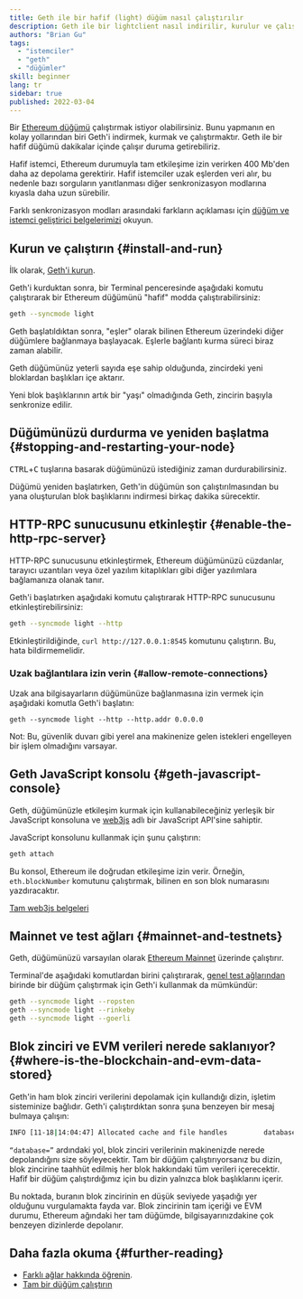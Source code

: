 ```yaml
---
title: Geth ile bir hafif (light) düğüm nasıl çalıştırılır
description: Geth ile bir lightclient nasıl indirilir, kurulur ve çalıştırılır.
authors: "Brian Gu"
tags:
  - "istemciler"
  - "geth"
  - "düğümler"
skill: beginner
lang: tr
sidebar: true
published: 2022-03-04
---
```


Bir [Ethereum düğümü](/developers/docs/nodes-and-clients/) çalıştırmak istiyor olabilirsiniz. Bunu yapmanın en kolay yollarından biri Geth'i indirmek, kurmak ve çalıştırmaktır. Geth ile bir hafif düğümü dakikalar içinde çalışır duruma getirebiliriz.

Hafif istemci, Ethereum durumuyla tam etkileşime izin verirken 400 Mb'den daha az depolama gerektirir. Hafif istemciler uzak eşlerden veri alır, bu nedenle bazı sorguların yanıtlanması diğer senkronizasyon modlarına kıyasla daha uzun sürebilir.

Farklı senkronizasyon modları arasındaki farkların açıklaması için [düğüm ve istemci geliştirici belgelerimizi](/developers/docs/nodes-and-clients/#node-types) okuyun.

## Kurun ve çalıştırın {#install-and-run}

İlk olarak, [Geth'i kurun](https://geth.ethereum.org/docs/install-and-build/installing-geth).

Geth'i kurduktan sonra, bir Terminal penceresinde aşağıdaki komutu çalıştırarak bir Ethereum düğümünü "hafif" modda çalıştırabilirsiniz:

```bash
geth --syncmode light
```

Geth başlatıldıktan sonra, "eşler" olarak bilinen Ethereum üzerindeki diğer düğümlere bağlanmaya başlayacak. Eşlerle bağlantı kurma süreci biraz zaman alabilir.

Geth düğümünüz yeterli sayıda eşe sahip olduğunda, zincirdeki yeni bloklardan başlıkları içe aktarır.

Yeni blok başlıklarının artık bir "yaşı" olmadığında Geth, zincirin başıyla senkronize edilir.

## Düğümünüzü durdurma ve yeniden başlatma {#stopping-and-restarting-your-node}

<kbd>CTRL</kbd>+<kbd>C</kbd> tuşlarına basarak düğümünüzü istediğiniz zaman durdurabilirsiniz.

Düğümü yeniden başlatırken, Geth'in düğümün son çalıştırılmasından bu yana oluşturulan blok başlıklarını indirmesi birkaç dakika sürecektir.

## HTTP-RPC sunucusunu etkinleştir {#enable-the-http-rpc-server}

HTTP-RPC sunucusunu etkinleştirmek, Ethereum düğümünüzü cüzdanlar, tarayıcı uzantıları veya özel yazılım kitaplıkları gibi diğer yazılımlara bağlamanıza olanak tanır.

Geth'i başlatırken aşağıdaki komutu çalıştırarak HTTP-RPC sunucusunu etkinleştirebilirsiniz:

```bash
geth --syncmode light --http
```

Etkinleştirildiğinde, `curl http://127.0.0.1:8545` komutunu çalıştırın. Bu, hata bildirmemelidir.

### Uzak bağlantılara izin verin {#allow-remote-connections}

Uzak ana bilgisayarların düğümünüze bağlanmasına izin vermek için aşağıdaki komutla Geth'i başlatın:

```
geth --syncmode light --http --http.addr 0.0.0.0
```

Not: Bu, güvenlik duvarı gibi yerel ana makinenize gelen istekleri engelleyen bir işlem olmadığını varsayar.

## Geth JavaScript konsolu {#geth-javascript-console}

Geth, düğümünüzle etkileşim kurmak için kullanabileceğiniz yerleşik bir JavaScript konsoluna ve [web3js](https://github.com/ethereum/web3.js/) adlı bir JavaScript API'sine sahiptir.

JavaScript konsolunu kullanmak için şunu çalıştırın:

```bash
geth attach
```

Bu konsol, Ethereum ile doğrudan etkileşime izin verir. Örneğin, `eth.blockNumber` komutunu çalıştırmak, bilinen en son blok numarasını yazdıracaktır.

[Tam web3js belgeleri](http://web3js.readthedocs.io/)

## Mainnet ve test ağları {#mainnet-and-testnets}

Geth, düğümünüzü varsayılan olarak [Ethereum Mainnet](/glossary/#mainnet/) üzerinde çalıştırır.

Terminal'de aşağıdaki komutlardan birini çalıştırarak, [genel test ağlarından](/networks/#testnets/) birinde bir düğüm çalıştırmak için Geth'i kullanmak da mümkündür:

```bash
geth --syncmode light --ropsten
geth --syncmode light --rinkeby
geth --syncmode light --goerli
```

## Blok zinciri ve EVM verileri nerede saklanıyor? {#where-is-the-blockchain-and-evm-data-stored}

Geth'in ham blok zinciri verilerini depolamak için kullandığı dizin, işletim sisteminize bağlıdır. Geth'i çalıştırdıktan sonra şuna benzeyen bir mesaj bulmaya çalışın:

```bash
INFO [11-18|14:04:47] Allocated cache and file handles         database=/Users/bgu/Library/Ethereum/testnet/geth/lightchaindata cache=768 handles=128
```

`“database=”` ardındaki yol, blok zinciri verilerinin makinenizde nerede depolandığını size söyleyecektir. Tam bir düğüm çalıştırıyorsanız bu dizin, blok zincirine taahhüt edilmiş her blok hakkındaki tüm verileri içerecektir. Hafif bir düğüm çalıştırdığımız için bu dizin yalnızca blok başlıklarını içerir.

Bu noktada, buranın blok zincirinin en düşük seviyede yaşadığı yer olduğunu vurgulamakta fayda var. Blok zincirinin tam içeriği ve EVM durumu, Ethereum ağındaki her tam düğümde, bilgisayarınızdakine çok benzeyen dizinlerde depolanır.

## Daha fazla okuma {#further-reading}

- [Farklı ağlar hakkında öğrenin](/developers/docs/networks/).
- [Tam bir düğüm çalıştırın](/run-a-node/)
